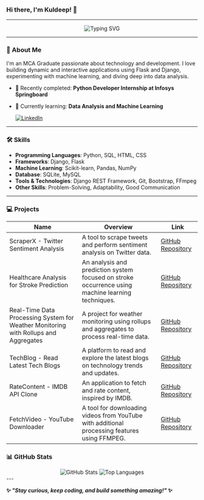 ### Hi there, I'm Kuldeep! 👋

---

<div align="center">
  <img src="https://readme-typing-svg.herokuapp.com?font=Fira+Code&size=24&duration=3000&pause=500&color=F7F7F7&center=true&vCenter=true&width=600&lines=MCA+Graduate+%7C+Software+Developer;Skilled+in+Python+programming;Building+Interactive+Web+Apps;Django+%7C+Flask+%7C+Data+Analysis" alt="Typing SVG" />
</div>

---

### 🚀 About Me

I'm an MCA Graduate passionate about technology and development. I love building dynamic and interactive applications using Flask and Django, experimenting with machine learning, and diving deep into data analysis.

- 🔭 Recently completed: **Python Developer Internship at Infosys Springboard**
- 🌱 Currently learning: **Data Analysis and Machine Learning**

    [![LinkedIn](https://img.shields.io/badge/-LinkedIn-blue?style=flat-square&logo=linkedin)](https://linkedin.com/in/kuldeep7k)

---

### 🛠️ Skills

- **Programming Languages**: Python, SQL, HTML, CSS
- **Frameworks**: Django, Flask
- **Machine Learning**: Scikit-learn, Pandas, NumPy
- **Database**: SQLite, MySQL
- **Tools & Technologies**: Django REST Framework, Git, Bootstrap, FFmpeg
- **Other Skills**: Problem-Solving, Adaptability, Good Communication

---

### 💻 Projects

| **Name**                                              | **Overview**                                                                                               | **Link**                                                                                                     |
|-------------------------------------------------------|-----------------------------------------------------------------------------------------------------------|-------------------------------------------------------------------------------------------------------------|
| ScraperX - Twitter Sentiment Analysis                 | A tool to scrape tweets and perform sentiment analysis on Twitter data.                                    | [GitHub Repository](https://github.com/themanavpaul/scraperx-twitter-sentiment-analysis)                    |
| Healthcare Analysis for Stroke Prediction             | An analysis and prediction system focused on stroke occurrence using machine learning techniques.          | [GitHub Repository](https://github.com/Kuldeep7k/Healthcare_Analysis_for_Stroke_Prediction)                 |
| Real-Time Data Processing System for Weather Monitoring with Rollups and Aggregates | A project for weather monitoring using rollups and aggregates to process real-time data.                   | [GitHub Repository](https://github.com/Kuldeep7k/Real-Time-Data-Processing-System-for-Weather-Monitoring-with-Rollups-and-Aggregates) |
| TechBlog - Read Latest Tech Blogs                     | A platform to read and explore the latest blogs on technology trends and updates.                          | [GitHub Repository](https://github.com/Kuldeep7k/TechBlog-Read_Latest_Tech_Blogs)                          |
| RateContent - IMDB API Clone                          | An application to fetch and rate content, inspired by IMDB.                                                | [GitHub Repository](https://github.com/Kuldeep7k/RateContent-IMDB_API_Clone)                               |
| FetchVideo - YouTube Downloader                       | A tool for downloading videos from YouTube with additional processing features using FFMPEG.               | [GitHub Repository](https://github.com/Kuldeep7k/FetchVideo-YouTube_Downloader)                            |


### 📊 GitHub Stats
<div align="center">
    <img src="https://github-readme-stats.vercel.app/api?username=kuldeep7k&show_icons=true&theme=radical&count_private=true" alt="GitHub Stats" />
    <img src="https://github-readme-stats.vercel.app/api/top-langs/?username=kuldeep7k&layout=compact&theme=radical&hide_progress=true" alt="Top Languages" />
</div>
---

**✨ _"Stay curious, keep coding, and build something amazing!"_ ✨**
